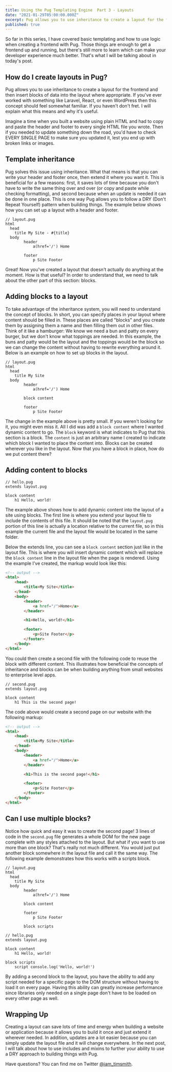 ```yaml
---
title: Using the Pug Templating Engine  Part 3 - Layouts
date: "2021-01-29T05:00:00.000Z"
excerpt: Pug allows you to use inheritance to create a layout for the frontend and then insert blocks of data into the layout, causing a better developer experience.
published: true
---
```


So far in this series, I have covered basic templating and how to use logic when creating a frontend with Pug. Those things are enough to get a frontend up and running, but there's still more to learn which can make your developer experience much better. That's what I will be talking about in today's post.

<Gif src='https://media.giphy.com/media/YXpp9YxWhyWBy/giphy.mp4' />

## How do I create layouts in Pug?

Pug allows you to use inheritance to create a layout for the frontend and then insert blocks of data into the layout where appropriate. If you've ever worked with something like Laravel, React, or even WordPress then this concept should feel somewhat familiar. If you haven't don't fret. I will explain what this means and why it's useful.

Imagine a time when you built a website using plain HTML and had to copy and paste the header and footer to every single HTML file you wrote. Then if you needed to update something down the road, you'd have to check EVERY SINGLE PAGE to make sure you updated it, lest you end up with broken links or images.

## Template inheritance

Pug solves this issue using inheritance. What that means is that you can write your header and footer once, then extend it where you want it. This is beneficial for a few reasons: first, it saves lots of time because you don't have to write the same thing over and over (or copy and paste while checking formatting), and second because when an update is needed it can be done in one place. This is one way Pug allows you to follow a DRY (Don't Repeat Yourself) pattern when building things. The example below shows how you can set up a layout with a header and footer.

```pug
// layout.pug
html
  head
    title My Site - #{title}
  body
		header
			a(href='/') Home

		footer
			p Site Footer
```

Great! Now you've created a layout that doesn't actually do anything at the moment. How is that useful? In order to understand that, we need to talk about the other part of this section: blocks.

<Gif src='https://media.giphy.com/media/ZgURe4CWXu8gBEpwYy/giphy.mp4' />

<EmailSignup title='Like this post? Join my mailing list!' />

## Adding blocks to a layout

To take advantage of the inheritance system, you will need to understand the concept of blocks. In short, you can specify places in your layout where content should be filled in. These places are called "blocks" and you create them by assigning them a name and then filling them out in other files. Think of it like a hamburger: We know we need a bun and patty on every burger, but we don't know what toppings are needed. In this example, the buns and patty would be the layout and the toppings would be the block so we can change the content without having to rewrite everything around it. Below is an example on how to set up blocks in the layout.

```pug
// layout.pug
html
  head
    title My Site
  body
		header
			a(href='/') Home

		block content

		footer
			p Site Footer
```

The change in the example above is pretty small. If you weren't looking for it, you might even miss it. All I did was add a `block content` where I wanted dynamic content to go. The `block` keyword is what indicates to Pug that this section is a block. The `content` is just an arbitrary name I created to indicate which block I wanted to place the content into. Blocks can be created wherever you like in the layout. Now that you have a block in place, how do we put content there?

## Adding content to blocks

```pug
// hello.pug
extends layout.pug

block content
	h1 Hello, world!
```

The example above shows how to add dynamic content into the layout of a site using blocks. The first line is where you extend your layout file to include the contents of this file. It should be noted that the `layout.pug` portion of this line is actually a location relative to the current file, so in this example the current file and the layout file would be located in the same folder.

Below the extends line, you can see a `block content` section just like in the layout file. This is where you will insert dynamic content which will replace the `block content` line in the layout file when the page is rendered. Using the example I've created, the markup would look like this:

```html
<!-- output -->
<html>
	<head>
		<title>My Site</title>
	</head>
	<body>
		<header>
			<a href="/">Home</a>
		</header>

		<h1>Hello, world!</h1>

		<footer>
			<p>Site Footer</p>
		</footer>
	</body>
</html>
```

You could then create a second file with the following code to reuse the block with different content. This illustrates how beneficial the concepts of inheritance and blocks can be when building anything from small websites to enterprise level apps.

```pug
// second.pug
extends layout.pug

block content
	h1 This is the second page!
```

The code above would create a second page on our website with the following markup:

```html
<!-- output -->
<html>
	<head>
		<title>My Site</title>
	</head>
	<body>
		<header>
			<a href="/">Home</a>
		</header>

		<h1>This is the second page!</h1>

		<footer>
			<p>Site Footer</p>
		</footer>
	</body>
</html>
```

## Can I use multiple blocks?

Notice how quick and easy it was to create the second page! 3 lines of code in the `second.pug` file generates a whole DOM for the new page complete with any styles attached to the layout. But what if you want to use more than one block? That's really not much different. You would just put another block somewhere in the layout file and call it the same way. The following example demonstrates how this works with a scripts block.

```pug
// layout.pug
html
  head
    title My Site
  body
		header
			a(href='/') Home

		block content

		footer
			p Site Footer

		block scripts
```

```pug
// hello.pug
extends layout.pug

block content
	h1 Hello, world!

block scripts
	script console.log('Hello, world!')
```

By adding a second block to the layout, you have the ability to add any script needed for a specific page to the DOM structure without having to load it on every page. Having this ability can greatly increase performance since libraries only needed on a single page don't have to be loaded on every other page as well.

## Wrapping Up

Creating a layout can save lots of time and energy when building a website or application because it allows you to build it once and just extend it wherever needed. In addition, updates are a lot easier because you can simply update the layout file and it will change everywhere. In the next post, I will talk about how to use includes and mixins to further your ability to use a DRY approach to building things with Pug.

Have questions? You can find me on Twitter [@iam_timsmith](https://www.twitter.com/iam_timsmith).
